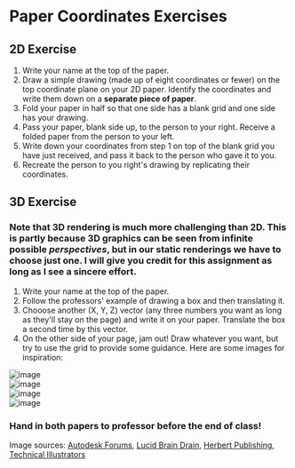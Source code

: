 # Paper Coordinates Exercises

## 2D Exercise

1. Write your name at the top of the paper. 
2. Draw a simple drawing (made up of eight coordinates or fewer) on the top coordinate plane on your 2D paper. Identify the coordinates and write them down on a <b>separate piece of paper</b>. 
3. Fold your paper in half so that one side has a blank grid and one side has your drawing. 
4. Pass your paper, blank side up, to the person to your right. Receive a folded paper from the person to your left. 
5. Write down your coordinates from step 1 on top of the blank grid you have just received, and pass it back to the person who gave it to you.
6. Recreate the person to you right's drawing by replicating their coordinates. 

## 3D Exercise
### Note that 3D rendering is much more challenging than 2D. This is partly because 3D graphics can be seen from infinite possible <em>perspectives</em>, but in our static renderings we have to choose just one. I will give you credit for this assignment as long as I see a sincere effort. 

1. Write your name at the top of the paper.
2. Follow the professors' example of drawing a box and then translating it.
3. Chooose another (X, Y, Z) vector (any three numbers you want as long as they'll stay on the page) and write it on your paper. Translate the box a second time by this vector. 
4. On the other side of your page, jam out! Draw whatever you want, but try to use the grid to provide some guidance. Here are some images for inspiration:
   
![image](https://github.com/allegheny-college-cmpsc-100-fall-2023/course-materials/assets/8368413/53b5949a-46fd-42d5-b32d-f196587cde8b) <br>
![image](https://github.com/allegheny-college-cmpsc-100-fall-2023/course-materials/assets/8368413/7bb6dfbf-8d8a-4ae9-a629-634b97f41388) <br>
![image](https://github.com/allegheny-college-cmpsc-100-fall-2023/course-materials/assets/8368413/881e34c2-aec6-4326-b353-a9aa1449b5ad) <br>
![image](https://github.com/allegheny-college-cmpsc-100-fall-2023/course-materials/assets/8368413/b91f49eb-9c41-416e-94b2-7065d072a2ac)
<br>



### Hand in both papers to professor before the end of class!

Image sources: [Autodesk Forums](https://forums.autodesk.com/t5/inventor-forum/show-isometric-grid-in-drawings/td-p/6857565), [Lucid Brain Drain](https://www.flickr.com/photos/izzyiz/5791518835), [Herbert Publishing](https://herbertpublishing.com/project/learn-to-draw-3d-isometric-stuff/), [Technical Illustrators](https://technicalillustrators.org/2011/02/how-to-create-an-isometric-grid-in-adobe-illustrator/)
<!-- paper source: https://github.com/kacpertopol/printable_paper/blob/main/printable_paper/isovertical_lines_6mm_largemargin_.pdf >
